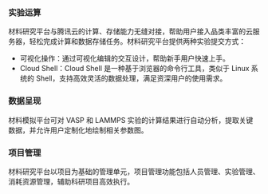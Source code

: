 ### 实验运算
材料研究平台与腾讯云的计算、存储能力无缝对接，帮助用户接入品类丰富的云服务器，轻松完成计算和数据存储任务。材料研究平台提供两种实验提交方式：
- 可视化操作：通过可视化编辑的交互设计，帮助新手用户快速上手。
- Cloud Shell：Cloud Shell 是一种基于浏览器的命令行工具，类似于 Linux 系统的 Shell，支持高效灵活的数据处理，满足资深用户的使用需求。

### 数据呈现
材料模拟平台可对 VASP 和 LAMMPS 实验的计算结果进行自动分析，提取关键数据，并允许用户定制化地绘制相关参数图。

### 项目管理
材料研究平台以项目为基础的管理单元，项目管理功能包括人员管理、实验管理、消耗资源管理，辅助科研项目高效执行。
